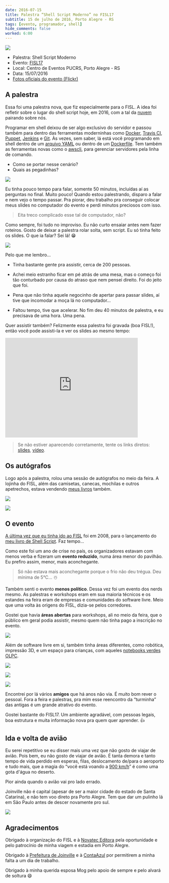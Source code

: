 ```yaml
---
date: 2016-07-15
title: Palestra “Shell Script Moderno” no FISL17
subtitle: 15 de julho de 2016, Porto Alegre - RS
tags: [evento, programador, shell]
hide_comments: false
worked: 6:00
---
```


[![](https://c8.staticflickr.com/8/7665/28248266711_258064cd0b.jpg)](https://www.flickr.com/photos/fisl17/28248266711/)

* Palestra: Shell Script Moderno
* Evento: [FISL17](http://softwarelivre.org/fisl17)
* Local: Centro de Eventos PUCRS, Porto Alegre - RS
* Data: 15/07/2016
* [Fotos oficiais do evento (Flickr)](https://www.flickr.com/photos/fisl17)


## A palestra

Essa foi uma palestra nova, que fiz especialmente para o FISL. A idea foi refletir sobre o lugar do shell script hoje, em 2016, com a tal da [nuvem](https://en.wikipedia.org/wiki/Cloud_computing) pairando sobre nós.

Programar em shell deixou de ser algo exclusivo do servidor e passou também para dentro das ferramentas moderninhas como [Docker](https://www.docker.com), [Travis CI](https://travis-ci.org), [Puppet](https://puppet.com), [Jenkins](https://jenkins.io/) e [Git](https://git-scm.com). Às vezes, sem saber, lá está você programando em shell dentro de um [arquivo YAML](https://en.wikipedia.org/wiki/YAML) ou dentro de um [Dockerfile](https://docs.docker.com/engine/reference/builder/). Tem também as ferramentas novas como o [awscli](https://aws.amazon.com/pt/cli/), para gerenciar servidores pela linha de comando.

- Como se portar nesse cenário?
- Quais as pegadinhas?

[![](https://c8.staticflickr.com/9/8691/28326618735_a1abc056da.jpg)](https://www.flickr.com/photos/fisl17/28326618735/)

Eu tinha pouco tempo para falar, somente 50 minutos, incluídas aí as perguntas no final. Muito pouco! Quando estou palestrando, disparo a falar e nem vejo o tempo passar. Pra piorar, deu trabalho pra conseguir colocar meus slides no computador do evento e perdi minutos preciosos com isso.

> Eita treco complicado esse tal de computador, não?

Como sempre, foi tudo no improviso. Eu não curto ensaiar antes nem fazer roteiros. Gosto de deixar a palestra rolar solta, sem script. Eu só tinha feito os slides. O que ia falar? Sei lá! 😁

[![](https://c4.staticflickr.com/8/7753/28326620355_1e8b5fd716.jpg)](https://www.flickr.com/photos/fisl17/28326620355/)

Pelo que me lembro...

* Tinha bastante gente pra assistir, cerca de 200 pessoas.

* Achei meio estranho ficar em pé atrás de uma mesa, mas o começo foi tão conturbado por causa do atraso que nem pensei direito. Foi do jeito que foi.

* Pena que não tinha aquele negocinho de apertar para passar slides, aí tive que incomodar a moça lá no computador…

* Faltou tempo, tive que acelerar. No fim deu 40 minutos de palestra, e eu precisava de uma hora. Uma pena.

Quer assistir também? Felizmente essa palestra foi gravada (boa FISL!), então você pode assisti-la e ver os slides ao mesmo tempo:

<iframe class="youtube-player" width="420" height="315" src="https://www.youtube.com/embed/XBkBnKmu94U" frameborder="0" allowfullscreen></iframe>

<script async class="speakerdeck-embed" data-id="db472cc58dd44834a2061e52c21cd989" data-ratio="1.33333333333333" src="//speakerdeck.com/assets/embed.js"></script>

> Se não estiver aparecendo corretamente, tente os links diretos: [slides](https://speakerdeck.com/aureliojargas/shell-script-moderno),
[vídeo](https://www.youtube.com/watch?v=XBkBnKmu94U).


## Os autógrafos

Logo após a palestra, rolou uma sessão de autógrafos no meio da feira. A lojinha do FISL, além das camisetas, canecas, mochilas e outros apetrechos, estava vendendo [meus livros](http://aurelio.net/livro/) também.

![](http://aurelio.net/curso/fisl-17/autografo-1.jpg)

![](http://aurelio.net/curso/fisl-17/autografo-2.jpg)


## O evento

[A última vez que eu tinha ido ao FISL](http://aurelio.net/blog/2008/04/22/a-mog-foi-no-fisl/) foi em 2008, para o lançamento do [meu livro de Shell Script](http://shellscript.com.br/). Faz tempo…

Como este foi um ano de crise no país, os organizadores estavam com menos verba e fizeram um **evento reduzido**, numa área menor do pavilhão. Eu prefiro assim, menor, mais aconchegante.

> Só não estava mais aconchegante porque o frio não deu trégua. Deu mínima de 5°C… ☃️

Também senti o evento **menos político**. Dessa vez foi um evento dos nerds mesmo. As palestras e workshops eram em sua maioria técnicos e os estandes na feira eram de empresas e comunidades do software livre. Meio que uma volta às origens do FISL, dizia-se pelos corredores.

Gostei que havia **áreas abertas** para workshops, ali no meio da feira, que o público em geral podia assistir, mesmo quem não tinha pago a inscrição no evento.

[![](https://c4.staticflickr.com/8/7785/28324587355_76cf9223e5.jpg)](https://www.flickr.com/photos/fisl17/28324587355/)

Além de software livre em si, também tinha áreas diferentes, como robótica, impressão 3D, e um espaço para crianças, com aqueles [notebooks verdes OLPC](http://one.laptop.org).

[![](https://c8.staticflickr.com/9/8810/28272053831_822f7bd5b3.jpg)](https://www.flickr.com/photos/fisl17/28272053831/)

[![](https://c1.staticflickr.com/9/8889/28316730496_6520a06ed6.jpg)](https://www.flickr.com/photos/fisl17/28316730496/)

[![](https://c2.staticflickr.com/9/8722/27735642353_1010a3e03f.jpg)](https://www.flickr.com/photos/fisl17/27735642353/)

Encontrei por lá vários **amigos** que há anos não via. É muito bom rever o pessoal. Fora a feira e palestras, pra mim esse reencontro da “turminha” das antigas é um grande atrativo do evento.

Gostei bastante do FISL17. Um ambiente agradável, com pessoas legais, boa estrutura e muita informação nova pra quem quer aprender. 👍


## Ida e volta de avião

Eu serei repetitivo se eu disser mais uma vez que não gosto de viajar de avião. Pois bem, eu não gosto de viajar de avião. É tanta demora e tanto tempo de vida perdido em esperas, filas, deslocamento de/para o aeroporto e tudo mais, que a magia do “você está voando a [900 km/h](http://www.aviationforall.com/qual-a-velocidade-de-um-aviao/)” é como uma gota d'água no deserto.

Pior ainda quando o avião vai pro lado errado.

Joinville não é capital (apesar de ser a maior cidade do estado de Santa Catarina), e não tem voo direto pra Porto Alegre. Tem que dar um pulinho lá em São Paulo antes de descer novamente pro sul.

![](http://aurelio.net/curso/fisl-17/trajeto-joi-poa.jpg)


## Agradecimentos

Obrigado à organização do FISL e à [Novatec Editora](https://novatec.com.br) pela oportunidade e pelo patrocínio de minha viagem e estadia em Porto Alegre.

Obrigado à [Prefeitura de Joinville](https://www.joinville.sc.gov.br) e à [ContaAzul](https://contaazul.com) por permitirem a minha falta a um dia de trabalho.

Obrigado à minha querida esposa Mog pelo apoio de sempre e pelo alvará de soltura 😄
